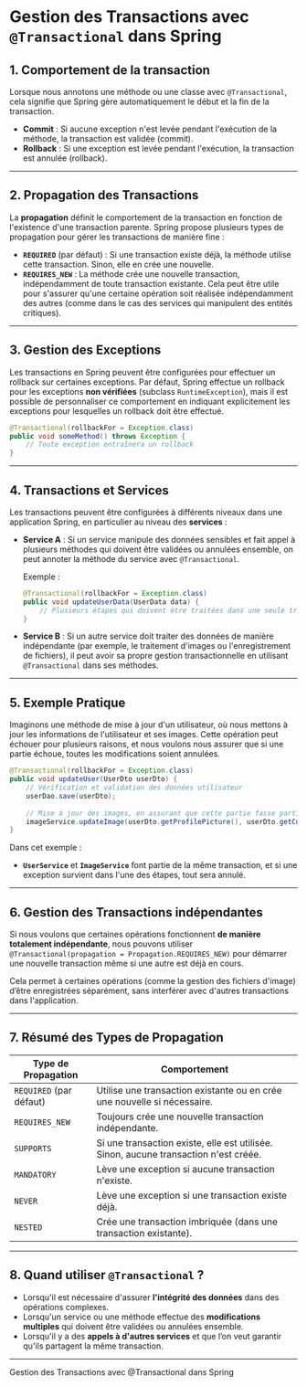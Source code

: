 # Gestion des Transactions avec `@Transactional` dans Spring

## 1. **Comportement de la transaction**
Lorsque nous annotons une méthode ou une classe avec `@Transactional`, cela signifie que Spring gère automatiquement le début et la fin de la transaction.

- **Commit** : Si aucune exception n'est levée pendant l'exécution de la méthode, la transaction est validée (commit).
- **Rollback** : Si une exception est levée pendant l'exécution, la transaction est annulée (rollback).

---

## 2. **Propagation des Transactions**
La **propagation** définit le comportement de la transaction en fonction de l'existence d'une transaction parente. Spring propose plusieurs types de propagation pour gérer les transactions de manière fine :

- **`REQUIRED`** (par défaut) : Si une transaction existe déjà, la méthode utilise cette transaction. Sinon, elle en crée une nouvelle.
- **`REQUIRES_NEW`** : La méthode crée une nouvelle transaction, indépendamment de toute transaction existante. Cela peut être utile pour s'assurer qu'une certaine opération soit réalisée indépendamment des autres (comme dans le cas des services qui manipulent des entités critiques).

---

## 3. **Gestion des Exceptions**
Les transactions en Spring peuvent être configurées pour effectuer un rollback sur certaines exceptions. Par défaut, Spring effectue un rollback pour les exceptions **non vérifiées** (subclass `RuntimeException`), mais il est possible de personnaliser ce comportement en indiquant explicitement les exceptions pour lesquelles un rollback doit être effectué.

```java
@Transactional(rollbackFor = Exception.class)
public void someMethod() throws Exception {
    // Toute exception entraînera un rollback
}
```

---

## 4. **Transactions et Services**
Les transactions peuvent être configurées à différents niveaux dans une application Spring, en particulier au niveau des **services** :

- **Service A** : Si un service manipule des données sensibles et fait appel à plusieurs méthodes qui doivent être validées ou annulées ensemble, on peut annoter la méthode du service avec `@Transactional`.
  
  Exemple :
  ```java
  @Transactional(rollbackFor = Exception.class)
  public void updateUserData(UserData data) {
      // Plusieurs étapes qui doivent être traitées dans une seule transaction
  }
  ```

- **Service B** : Si un autre service doit traiter des données de manière indépendante (par exemple, le traitement d'images ou l'enregistrement de fichiers), il peut avoir sa propre gestion transactionnelle en utilisant `@Transactional` dans ses méthodes.

---

## 5. **Exemple Pratique**
Imaginons une méthode de mise à jour d'un utilisateur, où nous mettons à jour les informations de l'utilisateur et ses images. Cette opération peut échouer pour plusieurs raisons, et nous voulons nous assurer que si une partie échoue, toutes les modifications soient annulées.

```java
@Transactional(rollbackFor = Exception.class)
public void updateUser(UserDto userDto) {
    // Vérification et validation des données utilisateur
    userDao.save(userDto);
    
    // Mise à jour des images, en assurant que cette partie fasse partie de la même transaction
    imageService.updateImage(userDto.getProfilePicture(), userDto.getCoverPicture());
}
```

Dans cet exemple :
- **`UserService`** et **`ImageService`** font partie de la même transaction, et si une exception survient dans l'une des étapes, tout sera annulé.
  
---

## 6. **Gestion des Transactions indépendantes**
Si nous voulons que certaines opérations fonctionnent **de manière totalement indépendante**, nous pouvons utiliser `@Transactional(propagation = Propagation.REQUIRES_NEW)` pour démarrer une nouvelle transaction même si une autre est déjà en cours.

Cela permet à certaines opérations (comme la gestion des fichiers d'image) d’être enregistrées séparément, sans interférer avec d'autres transactions dans l'application.

---

## 7. **Résumé des Types de Propagation**

| **Type de Propagation** | **Comportement** |
|-------------------------|------------------|
| `REQUIRED` (par défaut)  | Utilise une transaction existante ou en crée une nouvelle si nécessaire. |
| `REQUIRES_NEW`           | Toujours crée une nouvelle transaction indépendante. |
| `SUPPORTS`               | Si une transaction existe, elle est utilisée. Sinon, aucune transaction n'est créée. |
| `MANDATORY`              | Lève une exception si aucune transaction n'existe. |
| `NEVER`                  | Lève une exception si une transaction existe déjà. |
| `NESTED`                 | Crée une transaction imbriquée (dans une transaction existante). |

---

## 8. **Quand utiliser `@Transactional` ?**
- Lorsqu'il est nécessaire d'assurer **l'intégrité des données** dans des opérations complexes.
- Lorsqu'un service ou une méthode effectue des **modifications multiples** qui doivent être validées ou annulées ensemble.
- Lorsqu'il y a des **appels à d'autres services** et que l’on veut garantir qu'ils partagent la même transaction.

---
Gestion des Transactions avec @Transactional dans Spring